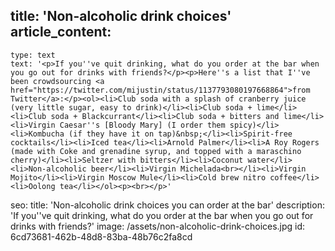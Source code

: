 title: 'Non-alcoholic drink choices'
article_content:
  -
    type: text
    text: '<p>If you''ve quit drinking, what do you order at the bar when you go out for drinks with friends?</p><p>Here''s a list that I''ve been crowdsourcing <a href="https://twitter.com/mijustin/status/1137793080197668864">from Twitter</a>:</p><ol><li>Club soda with a splash of cranberry juice (very little sugar, easy to drink)</li><li>Club soda + lime</li><li>Club soda + Blackcurrant</li><li>Club soda + bitters and lime</li><li>Virgin Caesar''s [Bloody Mary] (I order them spicy)</li><li>Kombucha (if they have it on tap)&nbsp;</li><li>Spirit-free cocktails</li><li>Iced tea</li><li>Arnold Palmer</li><li>A Roy Rogers (made with Coke and grenadine syrup, and topped with a maraschino cherry)</li><li>Seltzer with bitters</li><li>Coconut water</li><li>Non-alcoholic beer</li><li>Virgin Michelada<br></li><li>Virgin Mojito</li><li>Virgin Moscow Mule</li><li>Cold brew nitro coffee</li><li>Oolong tea</li></ol><p><br></p>'
seo:
  title: 'Non-alcoholic drink choices you can order at the bar'
  description: 'If you''ve quit drinking, what do you order at the bar when you go out for drinks with friends?'
  image: /assets/non-alcoholic-drink-choices.jpg
id: 6cd73681-462b-48d8-83ba-48b76c2fa8cd
